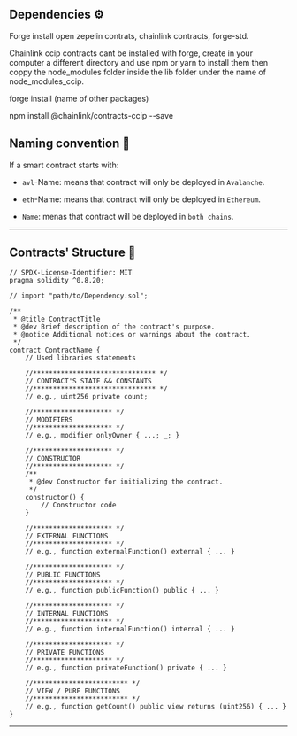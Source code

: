 ## Dependencies ⚙️

Forge install open zepelin contrats, chainlink contracts, forge-std.

Chainlink ccip contracts cant be installed with forge, create in your computer a different directory
and use npm or yarn to install them then coppy the node_modules folder inside the lib folder under the name
of node_modules_ccip.

forge install (name of other packages)

npm install @chainlink/contracts-ccip --save

## Naming convention 📝

If a smart contract starts with:

- `avl`-Name: means that contract will only be deployed in `Avalanche`.

- `eth`-Name: means that contract will only be deployed in `Ethereum`.

- `Name`: menas that contract will be deployed in `both chains`.

---

## Contracts' Structure 📜

```solidity
// SPDX-License-Identifier: MIT
pragma solidity ^0.8.20;

// import "path/to/Dependency.sol";

/**
 * @title ContractTitle
 * @dev Brief description of the contract's purpose.
 * @notice Additional notices or warnings about the contract.
 */
contract ContractName {
    // Used libraries statements

    //******************************* */
    // CONTRACT'S STATE && CONSTANTS
    //******************************* */
    // e.g., uint256 private count;

    //******************** */
    // MODIFIERS
    //******************** */
    // e.g., modifier onlyOwner { ...; _; }

    //******************** */
    // CONSTRUCTOR
    //******************** */
    /**
     * @dev Constructor for initializing the contract.
     */
    constructor() {
        // Constructor code
    }

    //******************** */
    // EXTERNAL FUNCTIONS
    //******************** */
    // e.g., function externalFunction() external { ... }

    //******************** */
    // PUBLIC FUNCTIONS
    //******************** */
    // e.g., function publicFunction() public { ... }

    //******************** */
    // INTERNAL FUNCTIONS
    //******************** */
    // e.g., function internalFunction() internal { ... }

    //******************** */
    // PRIVATE FUNCTIONS
    //******************** */
    // e.g., function privateFunction() private { ... }

    //************************ */
    // VIEW / PURE FUNCTIONS
    //************************ */
    // e.g., function getCount() public view returns (uint256) { ... }
}
```

---
